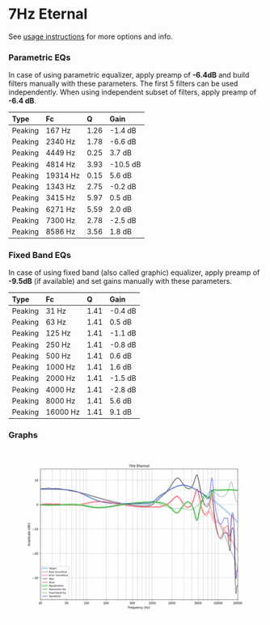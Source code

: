 # 7Hz Eternal
See [usage instructions](https://github.com/jaakkopasanen/AutoEq#usage) for more options and info.

### Parametric EQs
In case of using parametric equalizer, apply preamp of **-6.4dB** and build filters manually
with these parameters. The first 5 filters can be used independently.
When using independent subset of filters, apply preamp of **-6.4 dB**.

| Type    | Fc       |    Q | Gain     |
|:--------|:---------|:-----|:---------|
| Peaking | 167 Hz   | 1.26 | -1.4 dB  |
| Peaking | 2340 Hz  | 1.78 | -6.6 dB  |
| Peaking | 4449 Hz  | 0.25 | 3.7 dB   |
| Peaking | 4814 Hz  | 3.93 | -10.5 dB |
| Peaking | 19314 Hz | 0.15 | 5.6 dB   |
| Peaking | 1343 Hz  | 2.75 | -0.2 dB  |
| Peaking | 3415 Hz  | 5.97 | 0.5 dB   |
| Peaking | 6271 Hz  | 5.59 | 2.0 dB   |
| Peaking | 7300 Hz  | 2.78 | -2.5 dB  |
| Peaking | 8586 Hz  | 3.56 | 1.8 dB   |

### Fixed Band EQs
In case of using fixed band (also called graphic) equalizer, apply preamp of **-9.5dB**
(if available) and set gains manually with these parameters.

| Type    | Fc       |    Q | Gain    |
|:--------|:---------|:-----|:--------|
| Peaking | 31 Hz    | 1.41 | -0.4 dB |
| Peaking | 63 Hz    | 1.41 | 0.5 dB  |
| Peaking | 125 Hz   | 1.41 | -1.1 dB |
| Peaking | 250 Hz   | 1.41 | -0.8 dB |
| Peaking | 500 Hz   | 1.41 | 0.6 dB  |
| Peaking | 1000 Hz  | 1.41 | 1.6 dB  |
| Peaking | 2000 Hz  | 1.41 | -1.5 dB |
| Peaking | 4000 Hz  | 1.41 | -2.8 dB |
| Peaking | 8000 Hz  | 1.41 | 5.6 dB  |
| Peaking | 16000 Hz | 1.41 | 9.1 dB  |

### Graphs
![](./7Hz%20Eternal.png)